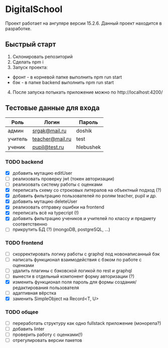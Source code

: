# DigitalSchool

Проект работает на ангуляре версии 15.2.6. Данный проект находится в разработке.

## Быстрый старт

1. Склонировать репозиторий
2. Сделать npm i
3. Запуск проекта:
  * фронт - в корневой папке выполнить npm run start
  * бэк - в папке backend выполнить npm run start
4. После запуска потыкать приложение можно по http://localhost:4200/

## Тестовые данные для входа

| Роль | Логин | Пароль |
| --- | --- | --- |
| админ | srgak@mail.ru | doshik |
| учитель | teacher@mail.ru | test |
| ученик | pupil@test.ru | hlebushek |

### TODO backend
- [X] добавить мутацию editUser
- [ ] реализовать проверку jwt (токен авторизации)
- [ ] реализовать систему работы с оценками
- [X] переписать схему со строковых литералов на объектный подход (?)
- [X] добавить фильтрацию пользователей по ролям teacher, pupil и др.
- [X] добавить мутацию deleteUser
- [X] реализовать отправку ошибки на frontend
- [X] переписать всё на typecript (!)
- [X] добавить фильтрацию учеников и учителей по классу и предмету соответственно
- [ ] прикрутить БД (?) (mongoDB, postgreSQL, ...)

### TODO frontend
- [ ] скорректировать логику работы с graphql под новонаписанный бэк
- [ ] написать функционал взаимодействия с бэком по работе с оценками
- [ ] удалить плагины с бэковской логикой по rest и graphql
- [ ] вынести в отдельный компонент форму авторизации (?)
- [X] изменить функционал поля пароль для формы создания/редактирования пользователя
- [ ] адаптивная вёрстка
- [X] заменить SimpleObject на Record<T, U>

### TODO общее
- [ ] переработать структуру как одно fullstack приложение (монорепа?)
- [ ] добавить linter
- [ ] проверить работу с оценками(!)
- [ ] отрегулировать версии пакетов